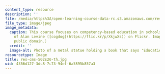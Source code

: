 ```yaml
---
content_type: resource
description: ''
file: /media/https%3A/open-learning-course-data-rc.s3.amazonaws.com/res-cms-502-competency-based-education-the-why-what-and-how-spring-2020/4356d1273dc87c7394ef6a5895b857a3_res-cms-502s20-th.jpg
file_type: image/jpeg
image_metadata:
  caption: This course focuses on competency-based education in schools.(Image courtesy
    of Alan Levine ([cogdog](https://flic.kr/p/XkjwXs)) on Flickr. Image is in the
    public domain.)
  credit: ''
  image-alt: Photo of a metal statue holding a book that says "Education."
resourcetype: Image
title: res-cms-502s20-th.jpg
uid: 4356d127-3dc8-7c73-94ef-6a5895b857a3
---
```

